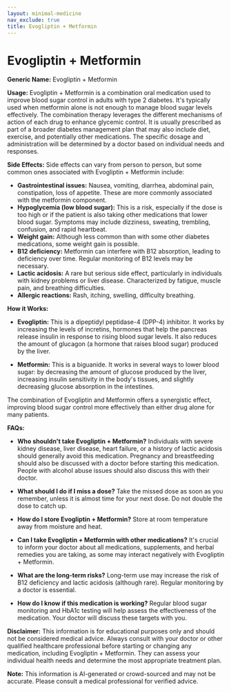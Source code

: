 ```yaml
---
layout: minimal-medicine
nav_exclude: true
title: Evogliptin + Metformin
---
```


# Evogliptin + Metformin

**Generic Name:** Evogliptin + Metformin

**Usage:**  Evogliptin + Metformin is a combination oral medication used to improve blood sugar control in adults with type 2 diabetes.  It's typically used when metformin alone is not enough to manage blood sugar levels effectively.  The combination therapy leverages the different mechanisms of action of each drug to enhance glycemic control.  It is usually prescribed as part of a broader diabetes management plan that may also include diet, exercise, and potentially other medications.  The specific dosage and administration will be determined by a doctor based on individual needs and responses.

**Side Effects:**  Side effects can vary from person to person, but some common ones associated with Evogliptin + Metformin include:

* **Gastrointestinal issues:** Nausea, vomiting, diarrhea, abdominal pain, constipation, loss of appetite. These are more commonly associated with the metformin component.
* **Hypoglycemia (low blood sugar):**  This is a risk, especially if the dose is too high or if the patient is also taking other medications that lower blood sugar. Symptoms may include dizziness, sweating, trembling, confusion, and rapid heartbeat.
* **Weight gain:** Although less common than with some other diabetes medications, some weight gain is possible.
* **B12 deficiency:** Metformin can interfere with B12 absorption, leading to deficiency over time. Regular monitoring of B12 levels may be necessary.
* **Lactic acidosis:** A rare but serious side effect, particularly in individuals with kidney problems or liver disease.  Characterized by fatigue, muscle pain, and breathing difficulties.
* **Allergic reactions:** Rash, itching, swelling, difficulty breathing.


**How it Works:**

* **Evogliptin:** This is a dipeptidyl peptidase-4 (DPP-4) inhibitor.  It works by increasing the levels of incretins, hormones that help the pancreas release insulin in response to rising blood sugar levels.  It also reduces the amount of glucagon (a hormone that raises blood sugar) produced by the liver.

* **Metformin:** This is a biguanide.  It works in several ways to lower blood sugar: by decreasing the amount of glucose produced by the liver, increasing insulin sensitivity in the body's tissues, and slightly decreasing glucose absorption in the intestines.

The combination of Evogliptin and Metformin offers a synergistic effect, improving blood sugar control more effectively than either drug alone for many patients.


**FAQs:**

* **Who shouldn't take Evogliptin + Metformin?**  Individuals with severe kidney disease, liver disease, heart failure, or a history of lactic acidosis should generally avoid this medication.  Pregnancy and breastfeeding should also be discussed with a doctor before starting this medication.  People with alcohol abuse issues should also discuss this with their doctor.

* **What should I do if I miss a dose?**  Take the missed dose as soon as you remember, unless it is almost time for your next dose. Do not double the dose to catch up.

* **How do I store Evogliptin + Metformin?**  Store at room temperature away from moisture and heat.

* **Can I take Evogliptin + Metformin with other medications?**  It's crucial to inform your doctor about all medications, supplements, and herbal remedies you are taking, as some may interact negatively with Evogliptin + Metformin.

* **What are the long-term risks?**  Long-term use may increase the risk of B12 deficiency and lactic acidosis (although rare). Regular monitoring by a doctor is essential.

* **How do I know if this medication is working?** Regular blood sugar monitoring and HbA1c testing will help assess the effectiveness of the medication.  Your doctor will discuss these targets with you.


**Disclaimer:** This information is for educational purposes only and should not be considered medical advice.  Always consult with your doctor or other qualified healthcare professional before starting or changing any medication, including Evogliptin + Metformin.  They can assess your individual health needs and determine the most appropriate treatment plan.


**Note:** This information is AI-generated or crowd-sourced and may not be accurate. Please consult a medical professional for verified advice.